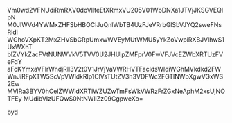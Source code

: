 Vm0wd2VFNUdiRmRXV0doVllteEtXRmxVU205V01WbDNXa1JTVjJKSGVEQlpN
M0JIWVd4YWMxZHFSbHBOClJuQnlWbTB4UzFJeVRrbGlSbVJYQ2sweFNsRldi
WGhoVXpKT2MxZHVSbGRpUmxwWVEyMUtWMU5yYkZoVwpiRXBJVlhwS1UxWXhT
blZVYkZacFVtNUNWVkV5TVV0U2JHUlpZMFprV0FwVFJVcEZWbXRTUzFVeFdY
aFcKYmxaVFlrWndjRll3V2t0V1JrVjVaVWRHVTFacldsWldiWGhMVkdkd2FW
WnJiRFpXTW5ScVpVWldkRlp1ClVsTUtZV3h3VDFWc2FGTlNWbXgwVGxWS2Ew
MVlRa3BYV0hCelZWWldXRTlWZUZwTmFsWkVWRzFrZGxNeAphM2xsUjNOTFEy
MUdibVIzUFQwS0NtNWliZz09CgpweXo=

byd